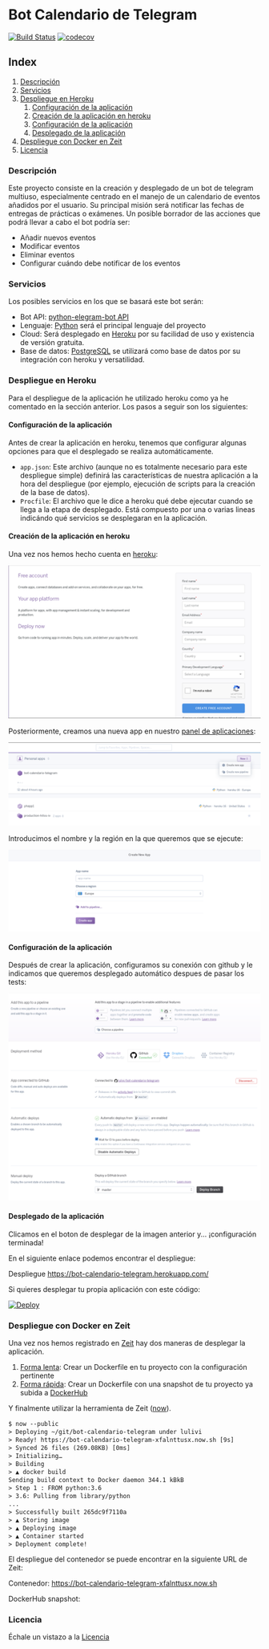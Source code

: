 # Bot Calendario de Telegram

[![Build Status](https://travis-ci.org/lulivi/bot-calendario-telegram.svg?branch=master)](https://travis-ci.org/lulivi/bot-calendario-telegram) [![codecov](https://codecov.io/gh/lulivi/bot-calendario-telegram/branch/master/graph/badge.svg)](https://codecov.io/gh/lulivi/bot-calendario-telegram)



## Index

<!-- TOC depthFrom:3 depthTo:6 withLinks:1 updateOnSave:1 orderedList:1 -->

1. [Descripción](#descripción)
2. [Servicios](#servicios)
3. [Despliegue en Heroku](#despliegue-en-heroku)
	1. [Configuración de la aplicación](#configuración-de-la-aplicación)
	2. [Creación de la aplicación en heroku](#creación-de-la-aplicación-en-heroku)
	3. [Configuración de la aplicación](#configuración-de-la-aplicación)
	4. [Desplegado de la aplicación](#desplegado-de-la-aplicación)
4. [Despliegue con Docker en Zeit](#despliegue-con-docker-en-zeit)
5. [Licencia](#licencia)

<!-- /TOC -->

### Descripción

Este proyecto consiste en la creación y desplegado de un bot de telegram multiuso, especialmente centrado en el manejo de un calendario de eventos añadidos por el usuario. Su principal misión será notificar las fechas de entregas de prácticas o exámenes. Un posible borrador de las acciones que podrá llevar a cabo el bot podría ser:

* Añadir nuevos eventos
* Modificar eventos
* Eliminar eventos
* Configurar cuándo debe notificar de los eventos

### Servicios

Los posibles servicios en los que se basará este bot serán:

* Bot API: [python-elegram-bot API](https://github.com/python-telegram-bot/python-telegram-bot)
* Lenguaje: [Python](https://www.python.org/) será el principal lenguaje del proyecto
* Cloud: Será desplegado en [Heroku](http://heroku.com/) por su facilidad de uso y existencia de versión gratuita.
* Base de datos: [PostgreSQL](https://www.postgresql.org/) se utilizará como base de datos por su integración con heroku y versatilidad.

### Despliegue en Heroku

Para el despliegue de la aplicación he utilizado heroku como ya he comentado en la sección anterior. Los pasos a seguir son los siguientes:

#### Configuración de la aplicación

Antes de crear la aplicación en heroku, tenemos que configurar algunas opciones para que el desplegado se realiza automáticamente.

- `app.json`: Este archivo (aunque no es totalmente necesario para este despliegue simple) definirá las características de nuestra aplicación  a la hora del despliegue (por ejemplo, ejecución de scripts para la creación de la base de datos).
- `Procfile`: El archivo que le dice a heroku qué debe ejecutar cuando se llega a la etapa de desplegado. Está compuesto por una o varias lineas indicándo qué servicios se desplegaran en la aplicación.

#### Creación de la aplicación en heroku

Una vez nos hemos hecho cuenta en [heroku](https://signup.heroku.com/):

![Singup](./docs/img/bct-singup.png)

Posteriormente, creamos una nueva app en nuestro [panel de aplicaciones](https://dashboard.heroku.com/apps):

![New app](./docs/img/bct-new_app.png)

Introducimos el nombre y la región en la que queremos que se ejecute:

![Name and region](./docs/img/bct-select_name_region.png)

#### Configuración de la aplicación

Después de crear la aplicación, configuramos su conexión con github y le indicamos que queremos desplegado automático despues de pasar los tests:

![Connect](./docs/img/bct-config.png)

#### Desplegado de la aplicación

Clicamos en el boton de desplegar de la imagen anterior y... ¡configuración terminada!

En el siguiente enlace podemos encontrar el despliegue:

Despliegue https://bot-calendario-telegram.herokuapp.com/

Si quieres desplegar tu propia aplicación con este código:

[![Deploy](https://www.herokucdn.com/deploy/button.svg)](https://heroku.com/deploy?template=https://github.com/lulivi/bot-calendario-telegram)

### Despliegue con Docker en Zeit

Una vez nos hemos registrado en [Zeit](https://zeit.co/) hay dos maneras de desplegar la aplicación.

1. [Forma lenta](https://zeit.co/docs/deployment-types/docker#built-in-the-cloud): Crear un Dockerfile en tu proyecto con la configuración pertinente
2. [Forma rápida](https://zeit.co/docs/deployment-types/docker#accelerating-builds): Crear un Dockerfile con una snapshot de tu proyecto ya subida a [DockerHub](https://hub.docker.com)

Y finalmente utilizar la herramienta de Zeit ([now](https://zeit.co/download#command-line)).

	$ now --public
	> Deploying ~/git/bot-calendario-telegram under lulivi
	> Ready! https://bot-calendario-telegram-xfalnttusx.now.sh [9s]
	> Synced 26 files (269.08KB) [0ms]
	> Initializing…
	> Building
	> ▲ docker build
	Sending build context to Docker daemon 344.1 kBkB
	> Step 1 : FROM python:3.6
	> 3.6: Pulling from library/python
	...
	> Successfully built 265dc9f7110a
	> ▲ Storing image
	> ▲ Deploying image
	> ▲ Container started
	> Deployment complete!

El despliegue del contenedor se puede encontrar en la siguiente URL de Zeit:

Contenedor: https://bot-calendario-telegram-xfalnttusx.now.sh

DockerHub snapshot:

### Licencia

Échale un vistazo a la [Licencia](https://github.com/lulivi/bot-calendario-telegram/blob/master/LICENSE)
